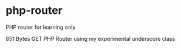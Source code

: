 # php-router
PHP router for learning only

851 Bytes GET PHP Router using my experimental underscore class
